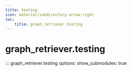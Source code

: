 ```yaml
---
title: testing
icon: material/subdirectory-arrow-right
toc:
    title: graph_retriever.testing
---
```


# graph_retriever.testing

::: graph_retriever.testing
    options:
        show_submodules: true